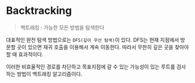 # Backtracking

> 백트래킹 : 가능한 모든 방법을 탐색한다





대표적인 완전 탐색 방법으로는 `DFS(깊이 우선 탐색)`이 있다. DFS는 현재 지점에서 방문할 곳이 있으면 재귀 호출을 이용해서 계속 이동한다. 따라서 무한히 깊은 곳을 찾아야 할 때 효과적이다.

이러한 비효율적인 경로를 차단하고 목표지점에 갈 수 있는 가능성이 있는 루트를 검사하는 방법이 백트래킹 알고리즘이다.

